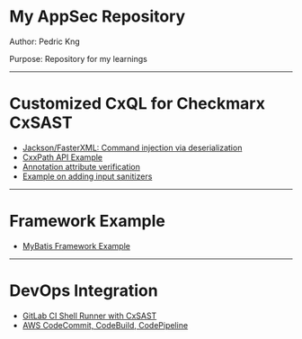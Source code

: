 # My AppSec Repository
Author:   Pedric Kng

Purpose:  Repository for my learnings
***

# Customized CxQL for Checkmarx CxSAST  
* [Jackson/FasterXML: Command injection via deserialization](jackson/README.md)
* [CxxPath API Example](cxxpath/README.md)
* [Annotation attribute verification](annotation/README.md)
* [Example on adding input sanitizers](sanitizer/README.md)

***
# Framework Example
* [MyBatis Framework Example](mybatis-test)

***
# DevOps Integration
* [GitLab CI Shell Runner with CxSAST](gitlabCIShell/README.md)
* [AWS CodeCommit, CodeBuild, CodePipeline](aws/README.md)
